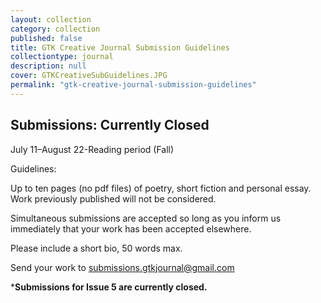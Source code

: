 ```yaml
---
layout: collection
category: collection
published: false
title: GTK Creative Journal Submission Guidelines
collectiontype: journal
description: null
cover: GTKCreativeSubGuidelines.JPG
permalink: "gtk-creative-journal-submission-guidelines"
---
```




## Submissions: Currently Closed

July 11–August 22-Reading period (Fall)

Guidelines:

Up to ten pages (no pdf files) of poetry, short fiction and personal essay. Work previously published will not be considered.

Simultaneous submissions are accepted so long as you inform us immediately that your work has been accepted elsewhere.

Please include a short bio, 50 words max.

Send your work to 
submissions.gtkjournal@gmail.com

*********Submissions for Issue 5 are currently closed.********
